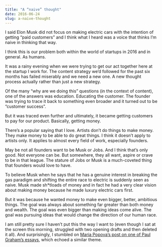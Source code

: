 ```yaml
---
title: "A “naive” thought"
date: 2016-06-24
slug: a-naive-thought
---
```

I said Elon Musk did not focus on making electric cars with the intention of getting “paid customers” and I think what I heard was a voice that thinks I’m naive in thinking that way.

I think this is our problem both within the world of startups in 2016 and in general. As humans.

It was a rainy evening when we were trying to get our act together here at the startup I work for. The content strategy we’d followed for the past six months has failed miserably and we need a new one. A new thought process actually rather than just a new strategy.

Of the many “why are we doing this” questions (in the context of content), one of the answers was education. Educating the customer. The founder was trying to trace it back to something even broader and it turned out to be “customer success”.

But it was traced even further and ultimately, it became getting customers to pay for our product. Basically, getting money.

There’s a popular saying that I love. Artists don’t do things to make money. They make money to be able to do great things. I think it doesn’t apply to artists only. It applies to almost every field of work, especially founders.

May be not all founders want to be Musk or Jobs. And I think that’s only good. Not everyone can be. But somewhere, they all want, aspire or crave to be in that league. The stature of Jobs or Musk is a much-coveted thing that founders would love to have.

To believe Musk when he says that he has a genuine interest in breaking the gas paradigm and shifting the entire race to electric is suddenly seen as naive. Musk made sh\*tloads of money and in fact he had a very clear vision about making money because he made luxury electric cars first.

But it was because he wanted money to make even bigger, better, ambitious things. The goal was always about something far greater than both money and wealth. The goal was even bigger than making ideas come alive. The goal was pursuing ideas that would change the direction of our human race.

I am still pretty sure I haven’t put this the way I want to (even though I sat at the screen this morning, struggled with two opening drafts and then deleted it all). And surprisingly, I stumbled on [Maria Popova’s post on one of Paul Graham’s essays](https://www.brainpickings.org/2014/07/02/how-to-make-wealth-paul-graham-hackers-painters/), which echoed a similar theme.